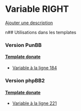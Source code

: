 # Variable RIGHT
[Ajouter une description](https://fa-tvars.appspot.com/RIGHT)

n## Utilisations dans les templates

### Version PunBB

#### [Template donate](punbb/donate.md)
* [Variable à la ligne 184](../punbb/donate.tpl#L184)

### Version phpBB2

#### [Template donate](subsilver/donate.md)
* [Variable à la ligne 221](../subsilver/donate.tpl#L221)